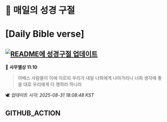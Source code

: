 # 🙏 매일의 성경 구절
# [Daily Bible verse]
## [![README에 성경구절 업데이트](https://github.com/DONGSUKA/first_test/actions/workflows/update-readme-bible.yml/badge.svg)](https://github.com/DONGSUKA/first_test/actions/workflows/update-readme-bible.yml)
<!-- START_BIBLE_VERSE -->
📖 **사무엘상 11:10**
> 야베스 사람들이 이에 이르되 우리가 내일 너희에게 나아가리니 너희 생각에 좋을 대로 우리에게 다 행하라 하니라

🕊️ _업데이트 시각: 2025-08-31 18:08:48 KST_
  <!-- END_BIBLE_VERSE -->
## GITHUB_ACTION
